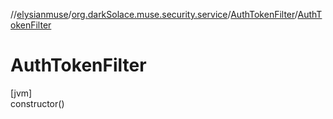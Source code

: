 //[elysianmuse](../../../index.md)/[org.darkSolace.muse.security.service](../index.md)/[AuthTokenFilter](index.md)/[AuthTokenFilter](-auth-token-filter.md)

# AuthTokenFilter

[jvm]\
constructor()
